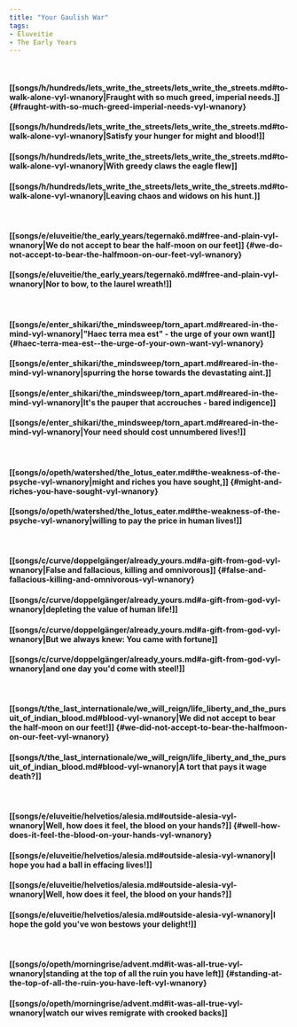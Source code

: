 ```yaml
---
title: "Your Gaulish War"
tags:
- Eluveitie
- The Early Years
---
```

&nbsp;
#### [[songs/h/hundreds/lets_write_the_streets/lets_write_the_streets.md#to-walk-alone-vyl-wnanory|Fraught with so much greed, imperial needs.]] {#fraught-with-so-much-greed-imperial-needs-vyl-wnanory}
#### [[songs/h/hundreds/lets_write_the_streets/lets_write_the_streets.md#to-walk-alone-vyl-wnanory|Satisfy your hunger for might and blood!]]
#### [[songs/h/hundreds/lets_write_the_streets/lets_write_the_streets.md#to-walk-alone-vyl-wnanory|With greedy claws the eagle flew]]
#### [[songs/h/hundreds/lets_write_the_streets/lets_write_the_streets.md#to-walk-alone-vyl-wnanory|Leaving chaos and widows on his hunt.]]
&nbsp;
#### [[songs/e/eluveitie/the_early_years/tegernakô.md#free-and-plain-vyl-wnanory|We do not accept to bear the half-moon on our feet]] {#we-do-not-accept-to-bear-the-halfmoon-on-our-feet-vyl-wnanory}
#### [[songs/e/eluveitie/the_early_years/tegernakô.md#free-and-plain-vyl-wnanory|Nor to bow, to the laurel wreath!]]
&nbsp;
#### [[songs/e/enter_shikari/the_mindsweep/torn_apart.md#reared-in-the-mind-vyl-wnanory|"Haec terra mea est" - the urge of your own want]] {#haec-terra-mea-est--the-urge-of-your-own-want-vyl-wnanory}
#### [[songs/e/enter_shikari/the_mindsweep/torn_apart.md#reared-in-the-mind-vyl-wnanory|spurring the horse towards the devastating aint.]]
#### [[songs/e/enter_shikari/the_mindsweep/torn_apart.md#reared-in-the-mind-vyl-wnanory|It's the pauper that accrouches - bared indigence]]
#### [[songs/e/enter_shikari/the_mindsweep/torn_apart.md#reared-in-the-mind-vyl-wnanory|Your need should cost unnumbered lives!]]
&nbsp;
#### [[songs/o/opeth/watershed/the_lotus_eater.md#the-weakness-of-the-psyche-vyl-wnanory|might and riches you have sought,]] {#might-and-riches-you-have-sought-vyl-wnanory}
#### [[songs/o/opeth/watershed/the_lotus_eater.md#the-weakness-of-the-psyche-vyl-wnanory|willing to pay the price in human lives!]]
&nbsp;
#### [[songs/c/curve/doppelgänger/already_yours.md#a-gift-from-god-vyl-wnanory|False and fallacious, killing and omnivorous]] {#false-and-fallacious-killing-and-omnivorous-vyl-wnanory}
#### [[songs/c/curve/doppelgänger/already_yours.md#a-gift-from-god-vyl-wnanory|depleting the value of human life!]]
#### [[songs/c/curve/doppelgänger/already_yours.md#a-gift-from-god-vyl-wnanory|But we always knew: You came with fortune]]
#### [[songs/c/curve/doppelgänger/already_yours.md#a-gift-from-god-vyl-wnanory|and one day you'd come with steel!]]
&nbsp;
#### [[songs/t/the_last_internationale/we_will_reign/life_liberty_and_the_pursuit_of_indian_blood.md#blood-vyl-wnanory|We did not accept to bear the half-moon on our feet!]] {#we-did-not-accept-to-bear-the-halfmoon-on-our-feet-vyl-wnanory}
#### [[songs/t/the_last_internationale/we_will_reign/life_liberty_and_the_pursuit_of_indian_blood.md#blood-vyl-wnanory|A tort that pays it wage death?]]
&nbsp;
#### [[songs/e/eluveitie/helvetios/alesia.md#outside-alesia-vyl-wnanory|Well, how does it feel, the blood on your hands?]] {#well-how-does-it-feel-the-blood-on-your-hands-vyl-wnanory}
#### [[songs/e/eluveitie/helvetios/alesia.md#outside-alesia-vyl-wnanory|I hope you had a ball in effacing lives!]]
#### [[songs/e/eluveitie/helvetios/alesia.md#outside-alesia-vyl-wnanory|Well, how does it feel, the blood on your hands?]]
#### [[songs/e/eluveitie/helvetios/alesia.md#outside-alesia-vyl-wnanory|I hope the gold you've won bestows your delight!]]
&nbsp;
#### [[songs/o/opeth/morningrise/advent.md#it-was-all-true-vyl-wnanory|standing at the top of all the ruin you have left]] {#standing-at-the-top-of-all-the-ruin-you-have-left-vyl-wnanory}
#### [[songs/o/opeth/morningrise/advent.md#it-was-all-true-vyl-wnanory|watch our wives remigrate with crooked backs]]
